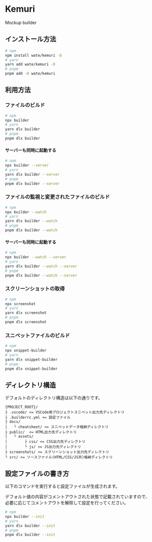 Kemuri
==================

Mockup builder

インストール方法
------------------

```bash
# npm
npm install wate/kemuri -D
# yarn
yarn add wate/kemuri -D
# pnpm
pnpm add -D wate/kemuri
```

利用方法
------------------

### ファイルのビルド

```bash
# npm
npx builder
# yarn
yarn dlx builder
# pnpm
pnpm dlx builder
```

#### サーバーも同時に起動する

```bash
# npm
npx builder --server
# yarn
yarn dlx builder --server
# pnpm
pnpm dlx builder --server
```

### ファイルの監視と変更されたファイルのビルド

```bash
# npm
npx builder --watch
# yarn
yarn dlx builder --watch
# pnpm
pnpm dlx builder --watch
```

#### サーバーも同時に起動する

```bash
# npm
npx builder --watch --server
# yarn
yarn dlx builder --watch --server
# pnpm
pnpm dlx builder --watch --server
```

### スクリーンショットの取得

```bash
# npm
npx screenshot
# yarn
yarn dlx screenshot
# pnpm
pnpm dlx screenshot
```

### スニペットファイルのビルド

```bash
# npm
npx snippet-builder
# yarn
yarn dlx snippet-builder
# pnpm
pnpm dlx snippet-builder
```

ディレクトリ構造
------------------

デフォルトのディレクトリ構造は以下の通りです。

```
{PROJECT_ROOT}/
├ .vscode/ <= VSCode用プロジェクトスニペット出力先ディレクトリ
├ .builderrc.yml <= 設定ファイル
├ docs/
│   └ cheatsheet/ <= スニペットデータ格納ディレクトリ
├ public/  <= HTML出力先ディレクトリ
│   └ assets/
│        ├ css/ <= CSS出力先ディレクトリ
│        └ js/ <= JS出力先ディレクトリ
├ screenshots/ <= スクリーンショット出力先ディレクトリ
└ src/ <= ソースファイル(HTML/CSS/JS共)格納ディレクトリ
```

設定ファイルの書き方
------------------

以下のコマンドを実行すると設定ファイルが生成されます。

デフォルト値の内容がコメントアウトされた状態で記載されていますので、  
必要に応じてコメントアウトを解除して設定を行ってください。

```bash
# npm
npx builder --init
# yarn
yarn dlx builder --init
# pnpm
pnpm dlx builder --init
```
